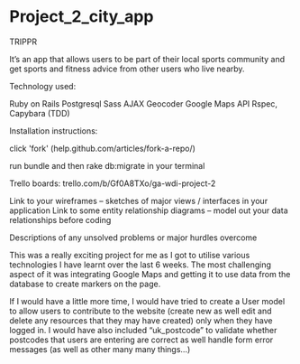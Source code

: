 # Project_2_city_app

TRIPPR

It’s an app that allows users to be part of their local sports community and get sports and fitness advice from other users who live nearby.

Technology used:

Ruby on Rails Postgresql Sass AJAX Geocoder Google Maps API Rspec, Capybara (TDD)

Installation instructions:

click 'fork' (help.github.com/articles/fork-a-repo/)

run bundle and then rake db:migrate in your terminal

Trello boards: trello.com/b/Gf0A8TXo/ga-wdi-project-2

Link to your wireframes – sketches of major views / interfaces in your application Link to some entity relationship diagrams – model out your data relationships before coding

Descriptions of any unsolved problems or major hurdles overcome

This was a really exciting project for me as I got to utilise various technologies I have learnt over the last 6 weeks. The most challenging aspect of it was integrating Google Maps and getting it to use data from the database to create markers on the page.

If I would have a little more time, I would have tried to create a User model to allow users to contribute to the website (create new as well edit and delete any resources that they may have created) only when they have logged in. I would have also included “uk_postcode” to validate whether postcodes that users are entering are correct as well handle form error messages (as well as other many many things…)